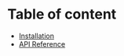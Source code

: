 

# Table of content

* [Installation](docs/getting-started.md)
* [API Reference](docs/api-reference.md)
